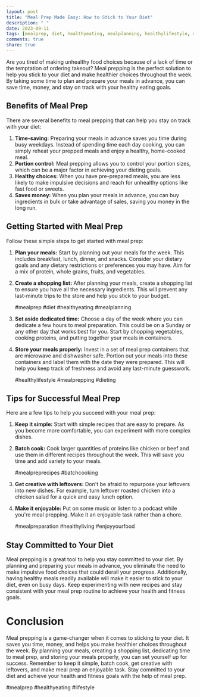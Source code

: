 ```yaml
---
layout: post
title: "Meal Prep Made Easy: How to Stick to Your Diet"
description: " "
date: 2023-09-11
tags: [mealprep, diet, healthyeating, mealplanning, healthylifestyle, mealprepping, dieting, mealpreprecipes, batchcooking, mealpreparation, healthyliving, enjoyyourfood, mealprep, healthyeating, lifestyle]
comments: true
share: true
---
```


Are you tired of making unhealthy food choices because of a lack of time or the temptation of ordering takeout? Meal prepping is the perfect solution to help you stick to your diet and make healthier choices throughout the week. By taking some time to plan and prepare your meals in advance, you can save time, money, and stay on track with your healthy eating goals. 

## Benefits of Meal Prep

There are several benefits to meal prepping that can help you stay on track with your diet:

1. **Time-saving:** Preparing your meals in advance saves you time during busy weekdays. Instead of spending time each day cooking, you can simply reheat your prepped meals and enjoy a healthy, home-cooked meal.
2. **Portion control:** Meal prepping allows you to control your portion sizes, which can be a major factor in achieving your dieting goals.
3. **Healthy choices:** When you have pre-prepared meals, you are less likely to make impulsive decisions and reach for unhealthy options like fast food or sweets.
4. **Saves money:** When you plan your meals in advance, you can buy ingredients in bulk or take advantage of sales, saving you money in the long run.

## Getting Started with Meal Prep

Follow these simple steps to get started with meal prep:

1. **Plan your meals:** Start by planning out your meals for the week. This includes breakfast, lunch, dinner, and snacks. Consider your dietary goals and any dietary restrictions or preferences you may have. Aim for a mix of protein, whole grains, fruits, and vegetables.
2. **Create a shopping list:** After planning your meals, create a shopping list to ensure you have all the necessary ingredients. This will prevent any last-minute trips to the store and help you stick to your budget.
   
   #mealprep #diet #healthyeating #mealplanning 
   
3. **Set aside dedicated time:** Choose a day of the week where you can dedicate a few hours to meal preparation. This could be on a Sunday or any other day that works best for you. Start by chopping vegetables, cooking proteins, and putting together your meals in containers.
4. **Store your meals properly:** Invest in a set of meal prep containers that are microwave and dishwasher safe. Portion out your meals into these containers and label them with the date they were prepared. This will help you keep track of freshness and avoid any last-minute guesswork.
   
   #healthylifestyle #mealprepping #dieting

## Tips for Successful Meal Prep

Here are a few tips to help you succeed with your meal prep:

1. **Keep it simple:** Start with simple recipes that are easy to prepare. As you become more comfortable, you can experiment with more complex dishes.
2. **Batch cook:** Cook larger quantities of proteins like chicken or beef and use them in different recipes throughout the week. This will save you time and add variety to your meals.
   
   #mealpreprecipes #batchcooking
   
3. **Get creative with leftovers:** Don't be afraid to repurpose your leftovers into new dishes. For example, turn leftover roasted chicken into a chicken salad for a quick and easy lunch option.
4. **Make it enjoyable:** Put on some music or listen to a podcast while you're meal prepping. Make it an enjoyable task rather than a chore.
   
   #mealpreparation #healthyliving #enjoyyourfood

## Stay Committed to Your Diet

Meal prepping is a great tool to help you stay committed to your diet. By planning and preparing your meals in advance, you eliminate the need to make impulsive food choices that could derail your progress. Additionally, having healthy meals readily available will make it easier to stick to your diet, even on busy days. Keep experimenting with new recipes and stay consistent with your meal prep routine to achieve your health and fitness goals.

# Conclusion

Meal prepping is a game-changer when it comes to sticking to your diet. It saves you time, money, and helps you make healthier choices throughout the week. By planning your meals, creating a shopping list, dedicating time to meal prep, and storing your meals properly, you can set yourself up for success. Remember to keep it simple, batch cook, get creative with leftovers, and make meal prep an enjoyable task. Stay committed to your diet and achieve your health and fitness goals with the help of meal prep.

#mealprep #healthyeating #lifestyle